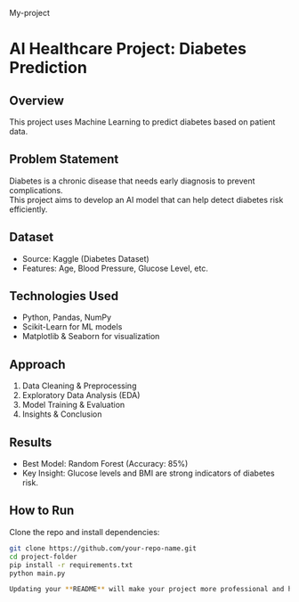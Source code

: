  My-project
# AI Healthcare Project: Diabetes Prediction  

## Overview  
This project uses Machine Learning to predict diabetes based on patient data.  

## Problem Statement  
Diabetes is a chronic disease that needs early diagnosis to prevent complications.  
This project aims to develop an AI model that can help detect diabetes risk efficiently.  

## Dataset  
- Source: Kaggle (Diabetes Dataset)  
- Features: Age, Blood Pressure, Glucose Level, etc.  

## Technologies Used  
- Python, Pandas, NumPy  
- Scikit-Learn for ML models  
- Matplotlib & Seaborn for visualization  

## Approach  
1. Data Cleaning & Preprocessing  
2. Exploratory Data Analysis (EDA)  
3. Model Training & Evaluation  
4. Insights & Conclusion  

## Results  
- Best Model: Random Forest (Accuracy: 85%)  
- Key Insight: Glucose levels and BMI are strong indicators of diabetes risk.  

## How to Run  
Clone the repo and install dependencies:  
```sh
git clone https://github.com/your-repo-name.git  
cd project-folder  
pip install -r requirements.txt  
python main.py

Updating your **README** will make your project more professional and help you get noticed on LinkedIn! Let me know if you need help refining it.

